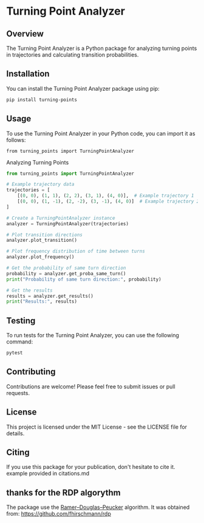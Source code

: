 # Turning Point Analyzer

## Overview
The Turning Point Analyzer is a Python package for analyzing turning points in trajectories and calculating transition probabilities.

## Installation
You can install the Turning Point Analyzer package using pip:
```bash
pip install turning-points
```

## Usage
To use the Turning Point Analyzer in your Python code, you can import it as follows:

```pytho
from turning_points import TurningPointAnalyzer
```

Analyzing Turning Points
```python
from turning_points import TurningPointAnalyzer

# Example trajectory data
trajectories = [
    [(0, 0), (1, 1), (2, 2), (3, 1), (4, 0)],  # Example trajectory 1
    [(0, 0), (1, -1), (2, -2), (3, -1), (4, 0)]  # Example trajectory 2
]

# Create a TurningPointAnalyzer instance
analyzer = TurningPointAnalyzer(trajectories)

# Plot transition directions
analyzer.plot_transition()

# Plot frequency distribution of time between turns
analyzer.plot_frequency()

# Get the probability of same turn direction
probability = analyzer.get_proba_same_turn()
print("Probability of same turn direction:", probability)

# Get the results
results = analyzer.get_results()
print("Results:", results)
```

## Testing
To run tests for the Turning Point Analyzer, you can use the following command:

```bash
pytest
```

## Contributing
Contributions are welcome! Please feel free to submit issues or pull requests.

## License
This project is licensed under the MIT License - see the LICENSE file for details.

## Citing
If you use this package for your publication, don't hesitate to cite it.
example provided in citations.md


## thanks for the RDP algorythm

The package use the [Ramer–Douglas–Peucker](http://en.wikipedia.org/wiki/Ramer%E2%80%93Douglas%E2%80%93Peucker_algorithm) algorithm.
It was obtained from: https://github.com/fhirschmann/rdp